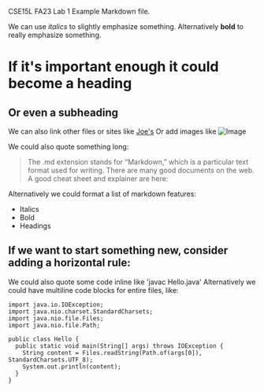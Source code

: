 CSE15L FA23 Lab 1
Example Markdown file.

We can use *italics* to slightly emphasize something.
Alternatively **bold** to really emphasize something.

# If it's important enough it could become a heading
## Or even a subheading

We can also link other files or sites like [Joe's](https://jpolitz.github.io/cse-15l-lab-report/index.html)
Or add images like ![Image](http://url/a.png)

We could also quote something long:
> The .md extension stands for “Markdown,” which is a particular text format used for writing. 
> There are many good documents on the web. 
> A good cheat sheet and explainer are here:

Alternatively we could format a list of markdown features:
* Italics
* Bold
* Headings

If we want to start something new, consider adding a horizontal rule:
---

We could also quote some code inline like 'javac Hello.java'
Alternatively we could have multiline code blocks for entire files, like:
```
import java.io.IOException;
import java.nio.charset.StandardCharsets;
import java.nio.file.Files;
import java.nio.file.Path;

public class Hello {
  public static void main(String[] args) throws IOException {
    String content = Files.readString(Path.of(args[0]), StandardCharsets.UTF_8);    
    System.out.println(content);
  }
}
```
